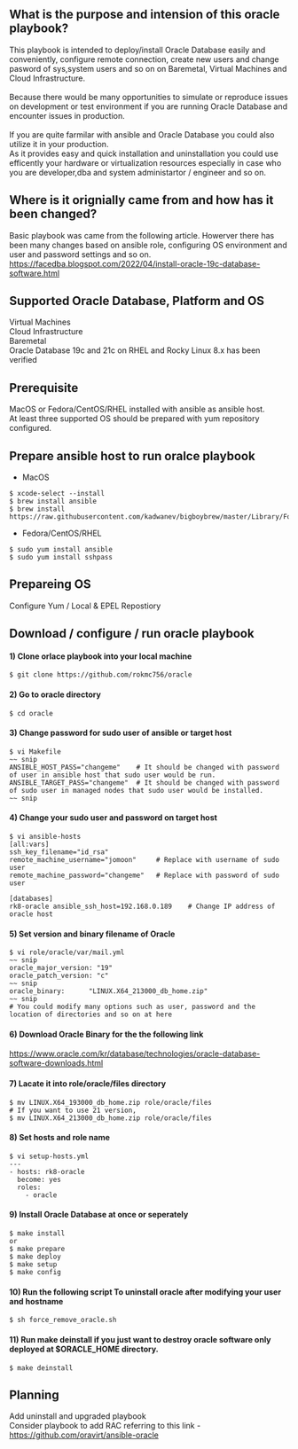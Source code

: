 ## What is the purpose and intension of this oracle playbook?
This playbook is intended to deploy/install Oracle Database easily and conveniently, configure remote connection, create new users and change pasword of sys,system users and so on on Baremetal, Virtual Machines and Cloud Infrastructure.\
\
Because there would be many opportunities to simulate or reproduce issues on development or test environment if you are running Oracle Database and encounter issues  in production.\
\
If you are quite farmilar with ansible and Oracle Database you could also utilize it in your production.\
As it provides easy and quick installation and uninstallation you could use efficently your hardware or virtualization resources especially in case who you are developer,dba and system administartor / engineer and so on.

## Where is it orignially came from and how has it been changed?
Basic playbook was came from the following article. Howerver there has been many changes based on ansible role, configuring OS environment and user and password settings and so on.\
https://facedba.blogspot.com/2022/04/install-oracle-19c-database-software.html

## Supported Oracle Database, Platform and OS
Virtual Machines\
Cloud Infrastructure\
Baremetal\
Oracle Database 19c and 21c on RHEL and Rocky Linux 8.x has been verified

## Prerequisite
MacOS or Fedora/CentOS/RHEL installed with ansible as ansible host.\
At least three supported OS should be prepared with yum repository configured.

## Prepare ansible host to run oralce playbook
* MacOS
```
$ xcode-select --install
$ brew install ansible
$ brew install https://raw.githubusercontent.com/kadwanev/bigboybrew/master/Library/Formula/sshpass.rb
```

* Fedora/CentOS/RHEL
```
$ sudo yum install ansible
$ sudo yum install sshpass
```

## Prepareing OS
Configure Yum / Local & EPEL Repostiory

## Download / configure / run oracle playbook
#### 1) Clone orlace playbook into your local machine
```
$ git clone https://github.com/rokmc756/oracle
```
#### 2)  Go to oracle directory
```
$ cd oracle
```
#### 3) Change password for sudo user of ansible or target host
```
$ vi Makefile
~~ snip
ANSIBLE_HOST_PASS="changeme"    # It should be changed with password of user in ansible host that sudo user would be run.
ANSIBLE_TARGET_PASS="changeme"  # It should be changed with password of sudo user in managed nodes that sudo user would be installed.
~~ snip
```
#### 4) Change your sudo user and password on target host
```
$ vi ansible-hosts
[all:vars]
ssh_key_filename="id_rsa"
remote_machine_username="jomoon"     # Replace with username of sudo user
remote_machine_password="changeme"   # Replace with password of sudo user

[databases]
rk8-oracle ansible_ssh_host=192.168.0.189    # Change IP address of oracle host
```
#### 5) Set version and binary filename of Oracle
```
$ vi role/oracle/var/mail.yml
~~ snip
oracle_major_version: "19"
oracle_patch_version: "c"
~~ snip
oracle_binary:      "LINUX.X64_213000_db_home.zip"
~~ snip
# You could modify many options such as user, password and the location of directories and so on at here
```
#### 6) Download Oracle Binary for the the following link
https://www.oracle.com/kr/database/technologies/oracle-database-software-downloads.html
#### 7) Lacate it into role/oracle/files directory
```
$ mv LINUX.X64_193000_db_home.zip role/oracle/files
# If you want to use 21 version,
$ mv LINUX.X64_213000_db_home.zip role/oracle/files
```
#### 8) Set hosts and role name
```
$ vi setup-hosts.yml
---
- hosts: rk8-oracle
  become: yes
  roles:
    - oracle
```
#### 9) Install Oracle Database at once or seperately
```
$ make install
or
$ make prepare
$ make deploy
$ make setup
$ make config
```
#### 10) Run the following script To uninstall oracle after modifying your user and hostname
```
$ sh force_remove_oracle.sh
```
#### 11) Run make deinstall if you just want to destroy oracle software only deployed at $ORACLE_HOME directory.
```
$ make deinstall
```

## Planning
Add uninstall and upgraded playbook\
Consider playbook to add RAC referring to this link - https://github.com/oravirt/ansible-oracle
